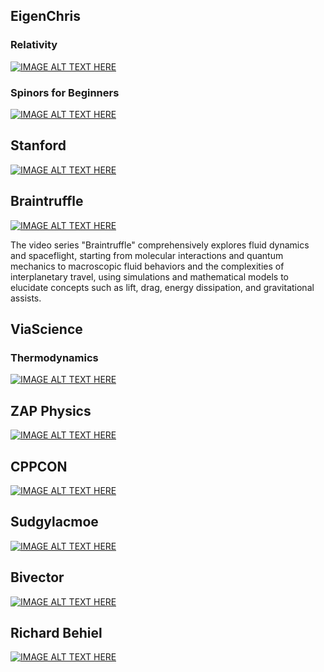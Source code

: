 ## EigenChris

### Relativity

[![IMAGE ALT TEXT HERE](https://img.youtube.com/vi/bEtBncTEc6k/0.jpg)](EigenChris/Relativity.md)


### Spinors for Beginners

[![IMAGE ALT TEXT HERE](https://img.youtube.com/vi/j5soqexrwqY/0.jpg)](EigenChris/Spinors.md)

## Stanford

[![IMAGE ALT TEXT HERE](https://img.youtube.com/vi/pyX8kQ-JzHI/0.jpg)](Stanford/Leonard%20Susskind%20-%20Modern%20Physics%20-%20Classical%20Mechanics.md)


## Braintruffle

[![IMAGE ALT TEXT HERE](https://img.youtube.com/vi/dhYqflvJMXc/0.jpg)](braintruffle/playlist.md)

The video series "Braintruffle" comprehensively explores fluid dynamics and spaceflight, starting from molecular interactions and quantum mechanics to macroscopic fluid behaviors and the complexities of interplanetary travel, using simulations and mathematical models to elucidate concepts such as lift, drag, energy dissipation, and gravitational assists.


## ViaScience

### Thermodynamics


[![IMAGE ALT TEXT HERE](https://img.youtube.com/vi/bWi1bNQyTjg/0.jpg)](ViaScience/Thermodynamics.md)


## ZAP Physics

[![IMAGE ALT TEXT HERE](https://img.youtube.com/vi/0OQ7BhlfAJY/0.jpg)](ZAP%20Physics/playlist.md)



## CPPCON

[![IMAGE ALT TEXT HERE](https://img.youtube.com/vi/fX2W3nNjJIo/0.jpg)](cppcon/CppCon%202017.md)


## Sudgylacmoe

[![IMAGE ALT TEXT HERE](https://img.youtube.com/vi/60z_hpEAtD8/0.jpg)](sudgylacmoe/playlist.md)

## Bivector

[![IMAGE ALT TEXT HERE](https://img.youtube.com/vi/pq9YfdPHhIo/0.jpg)](Bivector/playlist.md)


## Richard Behiel

[![IMAGE ALT TEXT HERE](https://img.youtube.com/vi/RcyfarXgJaU/0.jpg)](Richard%20Behiel/playlist.md)